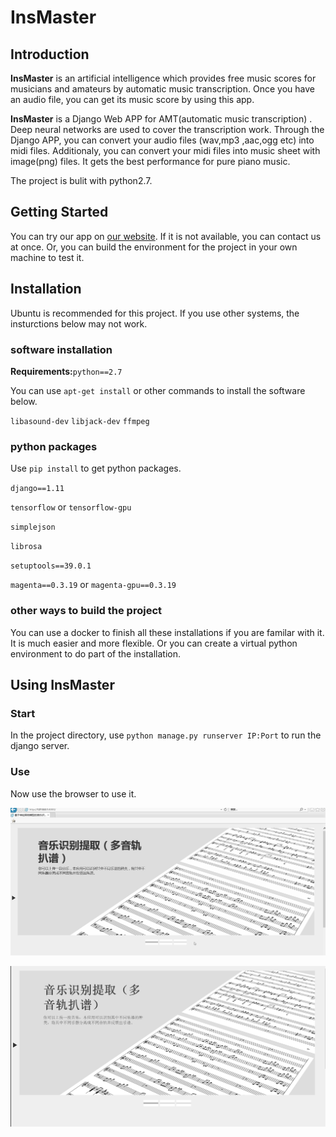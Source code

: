 # InsMaster

## Introduction

**InsMaster** is an artificial intelligence which provides free music scores for musicians and amateurs by automatic music transcription. Once you have an audio file, you can get its music score by using this app. 

**InsMaster** is a Django Web APP for AMT(automatic music transcription) . Deep neural networks are used to cover the transcription work. Through the Django APP, you can convert your audio files (wav,mp3 ,aac,ogg etc)  into midi files. Additionaly, you can convert your midi files into music sheet with image(png)  files. It gets the best performance for pure piano music.

The  project is bulit with python2.7.

## Getting Started

You can try our app on  [our website](http://140.143.208.38:8010). If it is not available, you can contact us at once. Or, you can build the environment for the project in your own machine to test it.

## Installation

Ubuntu is recommended for this project. If you use other systems, the insturctions below may not work.

### software installation

**Requirements:**`python==2.7`

You can use `apt-get install` or other commands to install the software below.

`libasound-dev`
`libjack-dev`
`ffmpeg`

### python packages

Use `pip install` to get python packages.

`django==1.11`

`tensorflow` or `tensorflow-gpu`

`simplejson`

`librosa`

`setuptools==39.0.1`

`magenta==0.3.19` or `magenta-gpu==0.3.19`

### other ways to build the project

You can use a docker to finish all these installations if you are familar with it. It is much easier and more flexible. Or you can create a virtual python environment to do part of the installation.

## Using InsMaster

### Start

In the project directory, use `python manage.py runserver IP:Port` to run the django server.

### Use

Now use the browser to use it.

![](https://github.com/LegendFC/InsMaster/raw/master/image/luping.gif)

![](https://github.com/LegendFC/InsMaster/raw/master/image/1.png)


